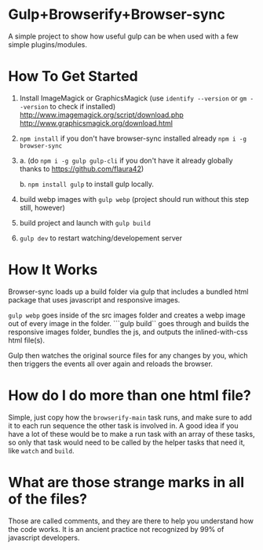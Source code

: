 # Gulp+Browserify+Browser-sync

A simple project to show how useful gulp can be when used with a few simple plugins/modules.

# How To Get Started

1. Install ImageMagick or GraphicsMagick (use ```identify --version``` or ```gm --version``` to check if installed)
http://www.imagemagick.org/script/download.php
http://www.graphicsmagick.org/download.html

2. ```npm install``` if you don't have browser-sync installed already ```npm i -g browser-sync```

3. a. (do ```npm i -g gulp gulp-cli``` if you don't have it already globally thanks to https://github.com/flaura42)

   b. ```npm install gulp``` to install gulp locally.


4. build webp images with ```gulp webp``` (project should run without this step still, however)

5. build project and launch with ```gulp build```

6. ```gulp dev``` to restart watching/developement server

# How It Works

Browser-sync loads up a build folder via gulp that includes a bundled html package that uses javascript and responsive images.

```gulp webp``` goes inside of the src images folder and creates a webp image out of every image in the folder. ```gulp build`` goes through and builds the responsive images folder, bundles the js, and outputs the inlined-with-css html file(s).

Gulp then watches the original source files for any changes by you, which then triggers the events all over again and reloads the browser.

# How do I do more than one html file?

Simple, just copy how the ```browserify-main``` task runs, and make sure to add it to each run sequence the other task is involved in. A good idea if you have a lot of these would be to make a run task with an array of these tasks, so only that task would need to be called by the helper tasks that need it, like ```watch``` and ```build```.

# What are those strange marks in all of the files?

Those are called comments, and they are there to help you understand how the code works. It is an ancient practice not recognized by 99% of javascript developers.
